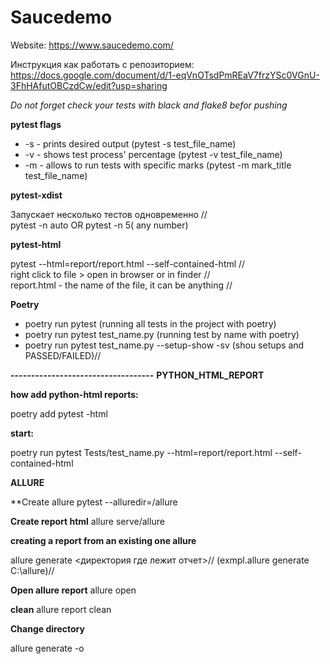 # Saucedemo
Website: https://www.saucedemo.com/

Инструкция как работать с репозиторием:
https://docs.google.com/document/d/1-eqVnOTsdPmREaV7frzYSc0VGnU-3FhHAfutOBCzdCw/edit?usp=sharing

*Do not forget check your tests with black and flake8 befor pushing*

**pytest flags**
- -s - prints desired output (pytest -s test_file_name)
- -v - shows test process' percentage (pytest -v test_file_name)
- -m - allows to run tests with specific marks (pytest -m mark_title test_file_name)

**pytest-xdist**

Запускает несколько тестов одновременно //  
pytest -n auto OR pytest -n 5( any number)


**pytest-html**

pytest <name of test> --html=report/report.html --self-contained-html //  
right click to file > open in browser or in finder //  
report.html - the name of the file, it can be anything //  

**Poetry**
  
  - poetry run pytest (running all tests in the project with poetry)
  - poetry run pytest test_name.py (running test by name with poetry)
  - poetry run pytest test_name.py --setup-show -sv (shou setups and PASSED/FAILED)//
  
**-----------------------------------**
**PYTHON_HTML_REPORT**

**how add python-html reports:**
  
poetry add pytest -html

**start:**
  
poetry run pytest Tests/test_name.py --html=report/report.html --self-contained-html

**ALLURE**

**Create allure
pytest --alluredir=/allure

**Create report html**
allure serve/allure

**creating a report from an existing one allure**

allure generate <директория где лежит отчет>//
(exmpl.allure generate C:\allure)//

**Open allure report**
allure open <directory>  

**clean**
allure report clean 

**Change directory**

allure generate <old directory>-o <new directory>
